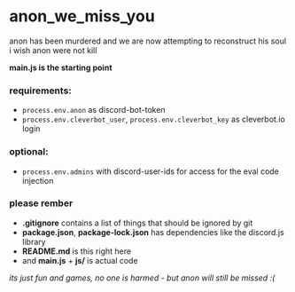 # anon_we_miss_you
 anon has been murdered and we are now attempting to reconstruct his soul   
 i wish anon were not kill

 **main.js is the starting point** 
### requirements:
 - `process.env.anon` as discord-bot-token
 - `process.env.cleverbot_user`, `process.env.cleverbot_key` as cleverbot.io login

### optional:
 - `process.env.admins` with discord-user-ids for access for the eval code injection

### please rember  
 - **.gitignore** contains a list of things that should be ignored by git  
 - **package.json**, **package-lock.json** has dependencies like the discord.js library  
 - **README.md** is this right here   
 - and **main.js** + **js/** is actual code  

*its just fun and games, no one is harmed - but anon will still be missed :(*
